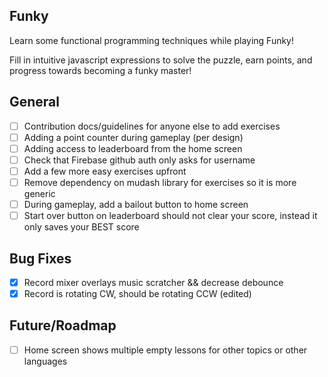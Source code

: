 Funky
---
Learn some functional programming techniques while playing Funky!

Fill in intuitive javascript expressions to solve the puzzle, earn points, and progress towards becoming a funky master!

## General
- [ ] Contribution docs/guidelines for anyone else to add exercises
- [ ] Adding a point counter during gameplay (per design)
- [ ] Adding access to leaderboard from the home screen
- [ ] Check that Firebase github auth only asks for username
- [ ] Add a few more easy exercises upfront
- [ ] Remove dependency on mudash library for exercises so it is more generic
- [ ] During gameplay, add a bailout button to home screen
- [ ] Start over button on leaderboard should not clear your score, instead it only saves your BEST score

## Bug Fixes
- [x] Record mixer overlays music scratcher && decrease debounce
- [x] Record is rotating CW, should be rotating CCW (edited)

## Future/Roadmap
- [ ] Home screen shows multiple empty lessons for other topics or other languages
